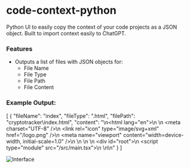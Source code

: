 # code-context-python
Python UI to easily copy the context of your code projects as a JSON object. Built to import context easily to ChatGPT.

### Features
- Outputs a list of files with JSON objects for:
  - File Name
  - File Type
  - File Path
  - File Content
  
### Example Output:
[
  {
    "fileName": "index",
    "fileType": ".html",
    "filePath": "cryptotracker\\index.html",
    "content": "<!DOCTYPE html>\n<html lang=\"en\">\n  <head>\n    <meta charset=\"UTF-8\" />\n    <link rel=\"icon\" type=\"image/svg+xml\" href=\"/logo.png\" />\n    <meta name=\"viewport\" content=\"width=device-width, initial-scale=1.0\" />\n    <title>CryptoTracker</title>\n  </head>\n  <body>\n    <div id=\"root\"></div>\n    <script type=\"module\" src=\"/src/main.tsx\"></script>\n  </body>\n</html>\n"
  }
]

![Interface](https://firebasestorage.googleapis.com/v0/b/portfolio-3aa67.appspot.com/o/gallery%2Fcode-context%2Fmain.png?alt=media)
